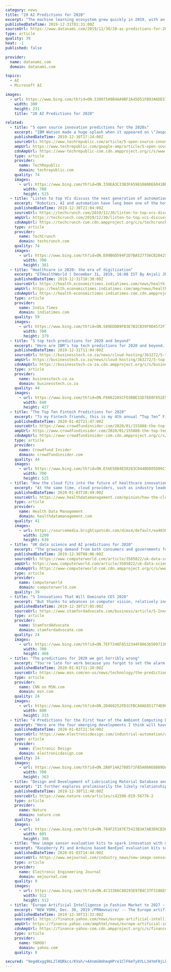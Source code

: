 ```yaml
---
category: news
title: "20 AI Predictions for 2020"
excerpt: "The machine learning ecosystem grew quickly in 2019, with an abundance of tools to help data scientists create AI applications. In 2020, we’ll see AIOps grow to help manage this tooling explosion, predicts Wilson Pang, CTO of Appen. “Large companies, like AWS, GCP, and Microsoft Azure already have good tools to support AIOps, but many ..."
publishedDateTime: 2019-12-31T01:31:00Z
sourceUrl: https://www.datanami.com/2019/12/30/20-ai-predictions-for-2020/
type: article
quality: 39
heat: -1
published: false

provider:
  name: datanami.com
  domain: datanami.com

topics:
  - AI
  - Microsoft AI

images:
  - url: https://www.bing.com/th?id=ON.538075A9B4AA9BF2A45D51FB93A6DE57
    width: 300
    height: 231
    title: "20 AI Predictions for 2020"

related:
  - title: "5 open source innovation predictions for the 2020s"
    excerpt: "IBM Watson made a huge splash when it appeared on \"Jeopardy!\" in 2011, bringing artificial intelligence into the mainstream. Now, Ferris noted, AI is part of our everyday lives and we interact with Siri and Alexa daily, talk with customer service chatbots regularly, use facial recognition to unlock our gadgets, and are nearing the advent of ..."
    publishedDateTime: 2019-12-30T17:24:00Z
    sourceUrl: https://www.techrepublic.com/article/5-open-source-innovation-predictions-for-the-2020s/
    ampUrl: https://www.techrepublic.com/google-amp/article/5-open-source-innovation-predictions-for-the-2020s/
    cdnAmpUrl: https://www-techrepublic-com.cdn.ampproject.org/c/s/www.techrepublic.com/google-amp/article/5-open-source-innovation-predictions-for-the-2020s/
    type: article
    provider:
      name: TechRepublic
      domain: techrepublic.com
    quality: 74
    images:
      - url: https://www.bing.com/th?id=ON.330EA3C33B3FA5981080DE6041BBAEC6
        width: 700
        height: 525
  - title: "Listen to top VCs discuss the next generation of automation startups at TC Sessions: Robotics+AI"
    excerpt: "Robotics, AI and automation have long been one of the hottest categories for tech investments. After years and decades of talk, however, those big payouts are starting to payoff. Robotics are beginning to dominate nearly every aspect of work, from warehouse fulfillment, to agriculture to retail and construction. Our annual TC Sessions ..."
    publishedDateTime: 2019-12-30T21:04:00Z
    sourceUrl: https://techcrunch.com/2019/12/30/listen-to-top-vcs-discuss-the-next-generation-of-automation-startups-at-tc-sessions-roboticsai/
    ampUrl: https://techcrunch.com/2019/12/30/listen-to-top-vcs-discuss-the-next-generation-of-automation-startups-at-tc-sessions-roboticsai/amp/
    cdnAmpUrl: https://techcrunch-com.cdn.ampproject.org/c/s/techcrunch.com/2019/12/30/listen-to-top-vcs-discuss-the-next-generation-of-automation-startups-at-tc-sessions-roboticsai/amp/
    type: article
    provider:
      name: TechCrunch
      domain: techcrunch.com
    quality: 74
    images:
      - url: https://www.bing.com/th?id=ON.E09B6D594F2D7BA527756CB20425CB42
        width: 700
        height: 381
  - title: "Healthcare in 2020: the era of digitization"
    excerpt: "ETHealthWorld | December 31, 2019, 16:08 IST By Anjali Jha The Year 2019 has seen the influx of Artificial Intelligence, Telemedicine ... With the introduction of schemes like Modicare and Ayushman Bharat Yojna, healthcare is expecting more numbers of initiatives and development in the upcoming year. It all aims toward the acceleration in ..."
    publishedDateTime: 2019-12-31T10:38:00Z
    sourceUrl: https://health.economictimes.indiatimes.com/news/health-it/healthcare-in-2020-the-era-of-digitization/73045907
    ampUrl: https://health.economictimes.indiatimes.com/amp/news/health-it/healthcare-in-2020-the-era-of-digitization/73045907
    cdnAmpUrl: https://health-economictimes-indiatimes-com.cdn.ampproject.org/c/s/health.economictimes.indiatimes.com/amp/news/health-it/healthcare-in-2020-the-era-of-digitization/73045907
    type: article
    provider:
      name: India Times
      domain: indiatimes.com
    quality: 59
    images:
      - url: https://www.bing.com/th?id=ON.589EDDB9FB3E7B1CB39F0D4572F786B1
        width: 700
        height: 379
  - title: "5 top tech predictions for 2020 and beyond"
    excerpt: "Here are IBM’s top tech predictions for 2020 and beyond. 1. Meet Your Co-Workers. Their Initials Are A.I. Recent research on the future of work, from the MIT-IBM Watson AI Lab, shows that AI will increasingly help us with tasks that can be automated, such as scheduling. But it will have a less direct impact on jobs that require human skills ..."
    publishedDateTime: 2019-12-31T11:04:00Z
    sourceUrl: https://businesstech.co.za/news/cloud-hosting/363272/5-top-tech-predictions-for-2020-and-beyond/
    ampUrl: https://businesstech.co.za/news/cloud-hosting/363272/5-top-tech-predictions-for-2020-and-beyond/amp/
    cdnAmpUrl: https://businesstech-co-za.cdn.ampproject.org/c/s/businesstech.co.za/news/cloud-hosting/363272/5-top-tech-predictions-for-2020-and-beyond/amp/
    type: article
    provider:
      name: businesstech.co.za
      domain: businesstech.co.za
    quality: 44
    images:
      - url: https://www.bing.com/th?id=ON.F60622A5CFD3BBE31D7ED8F852E5B8F6
        width: 640
        height: 427
  - title: "The Top Ten Fintech Predictions for 2020"
    excerpt: "To my Fintech friends, this is my 4th annual “Top Ten” Fintech prediction ... A.I. Everywhere (True). This is scarily true. Elon Musk said AI is humanity’s biggest existential threat. We are now seeing A.I. used in health care, our criminal justice system and more. The inherent biases in these trained models will become a deathward ..."
    publishedDateTime: 2020-01-02T21:47:00Z
    sourceUrl: https://www.crowdfundinsider.com/2020/01/155888-the-top-ten-fintech-predictions-for-2020/
    ampUrl: https://www.crowdfundinsider.com/2020/01/155888-the-top-ten-fintech-predictions-for-2020/amp/
    cdnAmpUrl: https://www-crowdfundinsider-com.cdn.ampproject.org/c/s/www.crowdfundinsider.com/2020/01/155888-the-top-ten-fintech-predictions-for-2020/amp/
    type: article
    provider:
      name: Crowdfund Insider
      domain: crowdfundinsider.com
    quality: 44
    images:
      - url: https://www.bing.com/th?id=ON.E56E5DB4E50283C044BD885D09C73150
        width: 700
        height: 525
  - title: "How the cloud fits into the future of healthcare innovation"
    excerpt: "At the same time, cloud providers, such as industry leader Amazon Web Services (AWS), continue to invest in industry-specific infrastructure ... push us to think like for-profit companies and embrace innovations such as machine learning, artificial intelligence, augmented reality, and others. This is the future of healthcare."
    publishedDateTime: 2020-01-03T20:49:00Z
    sourceUrl: https://www.healthdatamanagement.com/opinion/how-the-cloud-fits-into-the-future-of-healthcare-innovation
    type: article
    provider:
      name: Health Data Management
      domain: healthdatamanagement.com
    quality: 41
    images:
      - url: https://sourcemedia.brightspotcdn.com/dims4/default/ea40303/2147483647/strip/true/crop/1600x840+0+30/resize/1200x630!/quality/90/?url=https%3A%2F%2Fsourcemedia.brightspotcdn.com%2Fc3%2F68%2Fa7382d1144bb873148b05dd34d27%2Fhealth-data-management-social-share-image.png
        width: 1200
        height: 630
  - title: "UK data science and AI predictions for 2020"
    excerpt: "The growing demand from both consumers and governments for greater scrutiny of AI and data-driven technologies leads Genpact chief digital officer Sanjay Srivastava to predict the rise of digital ethics officers. \"These officers will be responsible for implementing ethical frameworks to make appropriate decisions about the use of new ..."
    publishedDateTime: 2019-12-30T08:06:00Z
    sourceUrl: https://www.computerworld.com/article/3505822/uk-data-science-and-ai-predictions-for-2020.html
    ampUrl: https://www.computerworld.com/article/3505822/uk-data-science-and-ai-predictions-for-2020.amp.html
    cdnAmpUrl: https://www-computerworld-com.cdn.ampproject.org/c/s/www.computerworld.com/article/3505822/uk-data-science-and-ai-predictions-for-2020.amp.html
    type: article
    provider:
      name: Computerworld
      domain: computerworld.com
    quality: 39
  - title: "5 Innovations That Will Dominate CES 2020"
    excerpt: "But thanks to advances in computer vision, relatively inexpensive devices are now able to gauge health from afar. Earlier this year, researchers at the Massachusetts Institute of Technology’s IBM Watson AI Lab configured computer vision models to run on low-power devices. Thanks in part to that research, the health monitors shown at CES 2020 ..."
    publishedDateTime: 2019-12-30T17:05:00Z
    sourceUrl: https://www.stamfordadvocate.com/business/article/5-Innovations-That-Will-Dominate-CES-2020-14939244.php
    type: article
    provider:
      name: StamfordAdvocate
      domain: stamfordadvocate.com
    quality: 24
    images:
      - url: https://www.bing.com/th?id=ON.7EF7248F8532344F8063650971365353
        width: 700
        height: 466
  - title: "The predictions for 2020 we got horribly wrong"
    excerpt: "You're late for work because you forgot to set the alarm clock embedded in your forearm. Rushing out of bed, you give your family members, located thousands of miles away, a quick virtual hug, and hop into the car -- ordering your ape chauffeur to step on it."
    publishedDateTime: 2020-01-01T11:20:00Z
    sourceUrl: https://www.msn.com/en-us/news/technology/the-predictions-for-2020-we-got-horribly-wrong/ar-BBYw4g7?li=BBnbfcL
    type: article
    provider:
      name: CNN on MSN.com
      domain: msn.com
    quality: 24
    images:
      - url: https://www.bing.com/th?id=ON.2D468252FD1CFBCA0AE851774E06041A
        width: 600
        height: 315
  - title: "4 Predictions for the First Year of the Ambient Computing Decade"
    excerpt: "Here are the four emerging developments I think will have the biggest impact: 1. Edge processors with artificial-intelligence engines Putting processors with powerful neural-network compute accelerators in smart speakers, smart displays, security cameras, and other Internet of Things (IoT) devices will make them faster, more reliable ..."
    publishedDateTime: 2020-01-03T21:54:00Z
    sourceUrl: https://www.electronicdesign.com/industrial-automation/article/21119718/4-predictions-for-the-first-year-of-the-ambient-computing-decade
    type: article
    provider:
      name: Electronic Design
      domain: electronicdesign.com
    quality: 24
    images:
      - url: https://www.bing.com/th?id=ON.2B8F14A2708571FB5A00AE6B89DA69A0
        width: 700
        height: 363
  - title: "Design and Development of Lubricating Material Database and Research on Performance Prediction Method of Machine Learning"
    excerpt: "It further explores preliminarily the likely relationship between calculated physical parameters of lubricating oil and its respectively tribological and anti-oxidative performance as predicted by lubricant machine learning model. Success of the method facilitates in instructing the obtainment of optimal design, preparation and application for ..."
    publishedDateTime: 2019-12-30T11:48:00Z
    sourceUrl: https://www.nature.com/articles/s41598-019-56776-2
    type: article
    provider:
      name: Nature
      domain: nature.com
    quality: 14
    images:
      - url: https://www.bing.com/th?id=ON.784F25187E75423B3A7AB3D8CB36DB56
        width: 685
        height: 386
  - title: "New image sensor evaluation kits to spark innovation with miniature cameras in consumer applications"
    excerpt: "Raspberry Pi and Arduino based NanEyeC evaluation kits support implementation of eye tracking, presence detection and object recognition in products such as virtual reality headsets, smart lighting and Home and Building Automation Premstaetten, Austria (December 19, 2019) — ams (SIX: AMS), a leading worldwide supplier of high-performance ..."
    publishedDateTime: 2020-01-03T14:44:00Z
    sourceUrl: https://www.eejournal.com/industry_news/new-image-sensor-evaluation-kits-to-spark-innovation-with-miniature-cameras-in-consumer-applications/
    type: article
    provider:
      name: Electronic Engineering Journal
      domain: eejournal.com
    quality: 9
    images:
      - url: https://www.bing.com/th?id=ON.4C33366C80293E97B4C37F3186E9A535
        width: 512
        height: 512
  - title: "Europe Artificial Intelligence in Fashion Market to 2027 - Regional Analysis and Forecasts by Offerings; Deployment; Application; End-User Industry"
    excerpt: "NEW YORK, Dec. 30, 2019 /PRNewswire/ -- The Europe artificial intelligence in fashion market accounted for US$ 69.2 Mn in 2018 and is expected to grow at a CAGR of 34.0% over the forecast period 2019-2027, to account for US$ 933.9 Mn in 2027. Availability of massive amount of data due to increasing proliferation of digital services such as ..."
    publishedDateTime: 2019-12-30T13:32:00Z
    sourceUrl: https://finance.yahoo.com/news/europe-artificial-intelligence-fashion-market-132000522.html
    ampUrl: https://finance.yahoo.com/amphtml/news/europe-artificial-intelligence-fashion-market-132000522.html
    cdnAmpUrl: https://finance-yahoo-com.cdn.ampproject.org/c/s/finance.yahoo.com/amphtml/news/europe-artificial-intelligence-fashion-market-132000522.html
    type: article
    provider:
      name: YAHOO!
      domain: yahoo.com
    quality: 0

secured: "9eg4Kxgg9bL2l8QRkcs/KVah/+AXnmG8mhmqHPre1ClF6mTy8YLL34YmF0jLktHAGi+HkIRnbJKimgb8LNuOuEUu7aoLwGMaVJj6Vu6TX38RaWOmNnikMNo0LCnkFhrTRv0UpIFHETVl991BqDUO+UfjmuFNXXbHOeeIgoeu5Tf87/63TYxrdNfqmVtAdFHzIkNWU2zxpWrCA8vCuFzyoKI4UILN92J5FdjM6JAEevsil3CBuovSktaGkaSI/Ejdc51Ll8dDMnKgY2zEyvGBvw==;rMxZgzLhkBzcbCH4YXx+tg=="
---
```


